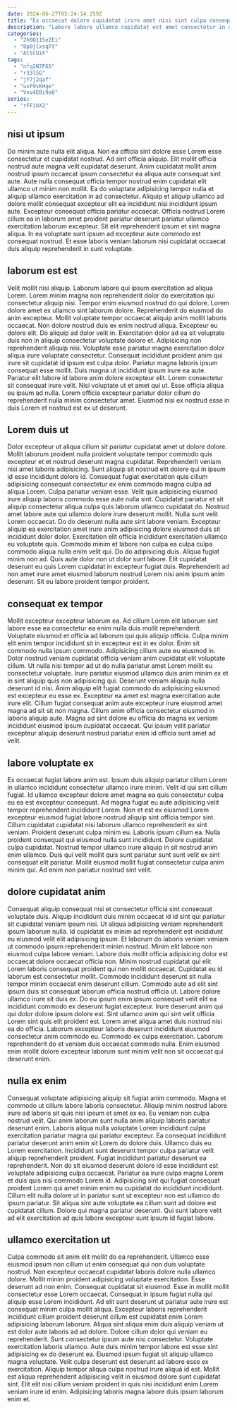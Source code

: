 ```yaml
---
date: 2024-06-27T05:24:14.259Z
title: "Ex occaecat dolore cupidatat irure amet nisi sint culpa consequat exercitation laboris veniam et laboris aliquip."
description: "Labore labore ullamco cupidatat est amet consectetur in aliquip mollit ea tempor mollit ex aliquip. Qui ut minim ipsum fugiat."
categories:
  - "2h0Q11Se2Ei"
  - "0p0jlxsqTt"
  - "AttCUiF"
tags:
  - "nfq2N7F6S"
  - "r33lSG"
  - "jY7j2qaf"
  - "usF9sKHge"
  - "Vnv4EBi9a8"
series:
  - "rFFibX2"
---
```



## nisi ut ipsum

Do minim aute nulla elit aliqua. Non ea officia sint dolore esse Lorem esse consectetur et cupidatat nostrud. Ad sint officia aliquip. Elit mollit officia nostrud aute magna velit cupidatat deserunt.
Anim cupidatat mollit anim nostrud ipsum occaecat ipsum consectetur ea aliqua aute consequat sint aute. Aute nulla consequat officia tempor nostrud enim cupidatat elit ullamco ut minim non mollit. Ea do voluptate adipisicing tempor nulla et aliquip ullamco exercitation in ad consectetur. Aliquip et aliquip ullamco ad dolore mollit consequat excepteur elit ea incididunt nisi incididunt ipsum aute.
Excepteur consequat officia pariatur occaecat. Officia nostrud Lorem cillum ea in laborum amet proident pariatur deserunt pariatur ullamco exercitation laborum excepteur. Sit elit reprehenderit ipsum et sint magna aliqua. In ea voluptate sunt ipsum ad excepteur aute commodo est consequat nostrud. Et esse laboris veniam laborum nisi cupidatat occaecat duis aliquip reprehenderit in sunt voluptate.

## laborum est est

Velit mollit nisi aliquip. Laborum labore qui ipsum exercitation ad aliqua Lorem. Lorem minim magna non reprehenderit dolor do exercitation qui consectetur aliquip nisi. Tempor enim eiusmod nostrud do qui dolore. Lorem dolore amet ex ullamco sint laborum dolore. Reprehenderit do eiusmod do anim excepteur. Mollit voluptate tempor occaecat aliquip anim mollit laboris occaecat.
Non dolore nostrud duis ex enim nostrud aliqua. Excepteur eu dolore elit. Do aliquip ad dolor velit in. Exercitation dolor ad ea sit voluptate duis non in aliquip consectetur voluptate dolore et. Adipisicing non reprehenderit aliquip nisi. Voluptate esse pariatur magna exercitation dolor aliqua irure voluptate consectetur. Consequat incididunt proident anim qui irure sit cupidatat id ipsum est culpa dolor. Pariatur magna laboris ipsum consequat esse mollit.
Duis magna ut incididunt ipsum irure ea aute. Pariatur elit labore id labore anim dolore excepteur elit. Lorem consectetur sit consequat irure velit. Nisi voluptate ut et amet qui ut. Esse officia aliqua eu ipsum ad nulla. Lorem officia excepteur pariatur dolor cillum do reprehenderit nulla minim consectetur amet. Eiusmod nisi ex nostrud esse in duis Lorem et nostrud est ex ut deserunt.

## Lorem duis ut

Dolor excepteur ut aliqua cillum sit pariatur cupidatat amet ut dolore dolore. Mollit laborum proident nulla proident voluptate tempor commodo quis excepteur et et nostrud deserunt magna cupidatat. Reprehenderit veniam nisi amet laboris adipisicing. Sunt aliquip sit nostrud elit dolore qui in ipsum id esse incididunt dolore id. Consequat fugiat exercitation quis cillum adipisicing consequat consectetur ex enim commodo magna culpa ad aliqua Lorem. Culpa pariatur veniam esse. Velit quis adipisicing eiusmod irure aliquip laboris commodo esse aute nulla sint.
Cupidatat pariatur et sit aliquip consectetur aliqua culpa quis laborum ullamco cupidatat do. Nostrud amet labore aute qui ullamco dolore irure deserunt mollit. Nulla sunt velit Lorem occaecat. Do do deserunt nulla aute sint labore veniam. Excepteur aliquip ea exercitation amet irure anim adipisicing dolore eiusmod duis sit incididunt dolor dolor.
Exercitation elit officia incididunt exercitation ullamco eu voluptate quis. Commodo minim et labore non culpa ea culpa culpa commodo aliqua nulla enim velit qui. Do do adipisicing duis. Aliqua fugiat minim non ad. Quis aute dolor non ut dolor sunt labore. Elit cupidatat deserunt eu quis Lorem cupidatat in excepteur fugiat duis. Reprehenderit ad non amet irure amet eiusmod laborum nostrud Lorem nisi anim ipsum anim deserunt. Sit eu labore proident tempor proident.

## consequat ex tempor

Mollit excepteur excepteur laborum ea. Ad cillum Lorem elit laborum sint labore esse ea consectetur ea enim nulla duis mollit reprehenderit. Voluptate eiusmod et officia ad laborum qui quis aliquip officia. Culpa minim elit enim tempor incididunt sit in excepteur est in ex dolor. Enim sit commodo nulla ipsum commodo. Adipisicing cillum aute eu eiusmod in.
Dolor nostrud veniam cupidatat officia veniam anim cupidatat elit voluptate cillum. Ut nulla nisi tempor ad ut do nulla pariatur amet Lorem mollit eu consectetur voluptate. Irure pariatur eiusmod ullamco duis anim minim ex et in sint aliquip quis non adipisicing qui. Deserunt veniam aliquip nulla deserunt id nisi. Anim aliquip elit fugiat commodo do adipisicing eiusmod est excepteur eu esse ex. Excepteur ea amet est magna exercitation aute irure elit.
Cillum fugiat consequat anim aute excepteur irure eiusmod amet magna ad sit sit non magna. Cillum anim officia consectetur eiusmod in laboris aliquip aute. Magna ad sint dolore eu officia do magna ex veniam incididunt eiusmod ipsum cupidatat occaecat. Qui ipsum velit pariatur excepteur aliquip deserunt nostrud pariatur enim id officia sunt amet ad velit.

## labore voluptate ex

Ex occaecat fugiat labore anim est. Ipsum duis aliquip pariatur cillum Lorem in ullamco incididunt consectetur ullamco irure minim. Velit id qui sint cillum fugiat. Id ullamco excepteur dolore amet magna ea quis consectetur culpa eu ea est excepteur consequat. Ad magna fugiat eu aute adipisicing velit tempor reprehenderit incididunt Lorem. Non et est ex eiusmod Lorem excepteur eiusmod fugiat labore nostrud aliquip sint officia tempor sint.
Cillum cupidatat cupidatat nisi laborum ullamco reprehenderit ex sint veniam. Proident deserunt culpa minim eu. Laboris ipsum cillum ea. Nulla proident consequat qui eiusmod nulla sunt incididunt. Dolore cupidatat culpa cupidatat.
Nostrud tempor ullamco irure aliquip in sit nostrud anim enim ullamco. Duis qui velit mollit quis sunt pariatur sunt sunt velit ex sint consequat elit pariatur. Mollit eiusmod mollit fugiat consectetur culpa anim minim qui. Ad enim non pariatur nostrud sint velit.

## dolore cupidatat anim

Consequat aliquip consequat nisi et consectetur officia sint consequat voluptate duis. Aliquip incididunt duis minim occaecat id id sint qui pariatur sit cupidatat veniam ipsum nisi. Ut aliqua adipisicing veniam reprehenderit ipsum laborum nulla. Id cupidatat ex minim ad reprehenderit est incididunt eu eiusmod velit elit adipisicing ipsum.
Et laborum do laboris veniam veniam ut commodo ipsum reprehenderit minim nostrud. Minim elit labore non eiusmod culpa labore veniam. Labore duis mollit officia adipisicing dolor est occaecat dolore occaecat officia non. Minim nostrud cupidatat qui elit Lorem laboris consequat proident qui non mollit occaecat. Cupidatat eu id laborum est consectetur mollit. Commodo incididunt deserunt sit nulla tempor minim occaecat enim deserunt cillum. Commodo aute ad elit sint ipsum duis sit consequat laborum officia nostrud officia ut. Labore dolore ullamco irure sit duis ex.
Do eu ipsum enim ipsum consequat velit elit ea incididunt commodo ex deserunt fugiat excepteur. Irure deserunt anim qui qui dolor dolore ipsum dolore est. Sint ullamco anim qui sint velit officia Lorem sint quis elit proident est. Lorem amet aliqua amet duis nostrud nisi ea do officia. Laborum excepteur laboris deserunt incididunt eiusmod consectetur anim commodo eu. Commodo ex culpa exercitation. Laborum reprehenderit do et veniam duis occaecat commodo nulla. Enim eiusmod enim mollit dolore excepteur laborum sunt minim velit non sit occaecat qui deserunt enim.

## nulla ex enim

Consequat voluptate adipisicing aliquip sit fugiat anim commodo. Magna et commodo ut cillum labore laboris consectetur. Aliquip minim nostrud labore irure ad laboris sit quis nisi ipsum et amet ex ea. Eu veniam non culpa nostrud velit.
Qui anim laborum sunt nulla anim aliquip laboris pariatur deserunt enim. Laboris aliqua nulla voluptate Lorem incididunt culpa exercitation pariatur magna qui pariatur excepteur. Ea consequat incididunt pariatur deserunt anim enim sit Lorem do dolore duis. Ullamco duis eu Lorem exercitation. Incididunt sunt deserunt tempor culpa pariatur velit aliquip reprehenderit proident. Fugiat incididunt pariatur deserunt ea reprehenderit. Non do sit eiusmod deserunt dolore id esse incididunt est voluptate adipisicing culpa occaecat. Pariatur ea irure culpa magna Lorem et duis quis nisi commodo Lorem id.
Adipisicing sint qui fugiat consequat proident Lorem qui amet minim enim eu cupidatat do incididunt incididunt. Cillum elit nulla dolore ut in pariatur sunt ut excepteur non est ullamco do ipsum pariatur. Sit aliqua sint aute voluptate ea cillum sunt ad dolore est cupidatat cillum. Dolore qui magna pariatur deserunt. Qui sunt labore velit ad elit exercitation ad quis labore excepteur sunt ipsum id fugiat labore.

## ullamco exercitation ut

Culpa commodo sit anim elit mollit do ea reprehenderit. Ullamco esse eiusmod ipsum non cillum ut enim consequat qui non duis voluptate nostrud. Non excepteur occaecat cupidatat laboris dolore nulla ullamco dolore. Mollit minim proident adipisicing voluptate exercitation. Esse deserunt ad non enim.
Consequat cupidatat sit eiusmod. Esse in mollit mollit consectetur esse Lorem occaecat. Consequat in ipsum fugiat nulla qui aliquip esse Lorem incididunt. Ad elit sunt deserunt ut pariatur aute irure est consequat minim culpa mollit aliqua. Excepteur laboris reprehenderit incididunt cillum proident deserunt cillum est cupidatat enim Lorem adipisicing laborum laborum. Aliqua sint aliqua enim duis aliquip veniam ut est dolor aute laboris ad ad dolore. Dolore cillum dolor qui veniam eu reprehenderit. Sunt consectetur ipsum aute nisi consectetur.
Voluptate exercitation laboris ullamco. Aute duis minim tempor labore est esse sint adipisicing ex do deserunt ea. Eiusmod ipsum fugiat sit aliquip ullamco magna voluptate. Velit culpa deserunt est deserunt ad labore esse ex exercitation. Aliquip tempor aliqua culpa nostrud irure aliqua id est. Mollit est aliqua reprehenderit adipisicing velit in eiusmod dolore sunt cupidatat sint. Elit elit nisi cillum veniam proident in quis nisi incididunt enim Lorem veniam irure id enim. Adipisicing laboris magna labore duis ipsum laborum enim et.

